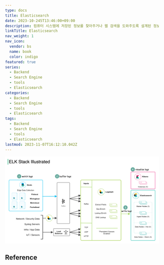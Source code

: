 ```yaml
---
type: docs
title: Elasticsearch
date: 2023-10-245T13:46:00+09:00
description: 컴퓨터 시스템에 저장된 정보를 찾아주거나 웹 검색을 도와주도록 설계된 정보 검색 시스템 또는 컴퓨터 프로그램
linkTitle: Elasticsearch
nav_weight: 1
nav_icon:
  vendor: bs
  name: book
  color: indigo
featured: true
series:
  - Backend
  - Search Engine
  - tools
  - Elasticsearch
categories:
  - Backend
  - Search Engine
  - tools
  - Elasticsearch
tags:
  - Backend
  - Search Engine
  - tools
  - Elasticsearch
lastmod: 2023-11-07T16:12:10.042Z
---
```


![ELK](elk.jpg#center)

## Reference
